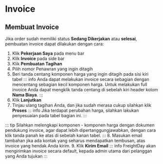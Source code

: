 # Invoice

## Membuat Invoice
Jika order sudah memiliki status **Sedang Dikerjakan** atau **selesai**, pembuatan invoice dapat dilakukan dengan cara:
1. Klik **Pekerjaan Saya** pada menu bar
2. Klik **Invoice** pada side bar
3. Klik **Pembuatan Tagihan**
4. Pilih nomor Penawran yang ingin ditagih
5. Beri tanda centang komponen harga yang ingin ditagih pada sisi kiri tabel
::: info
Anda dapat melakukan invoice secara sebagian dengan mencentang sebagian kecil komponen harga.
Untuk melakukan full invoice Anda dapat mengklik tanda centang di sebelah kiri header kolom **Nama Biaya**.
:::
6. Klik **Lanjutkan**
7. Tinjau ulang tagihan Anda, dan jika sudah merasa cukup silahkan klik **Proses**
::: info
Jika terdapat perubahan harga, silahkan lakukan penyesuaian pada tabel bagian ini.
:::

::: tip
Silahkan melengkapi komponen - komponen harga dengan dokumen pendukung invoice, agar dapat lebih dipertanggungjawabkan, dengan cara klik tanda panah ke atas di sebelah kanan tabel.
:::
8. Masukan email tambahan jika ada kontak yang seharus mendapatkan tembusan, atas invoice yang hendak Anda kirim.
9. Klik **Kirim Email**
::: info
FreightDay akan mengirimkan invoice secara default, kepada admin utama dari pelanggan yang Anda tujukan
:::